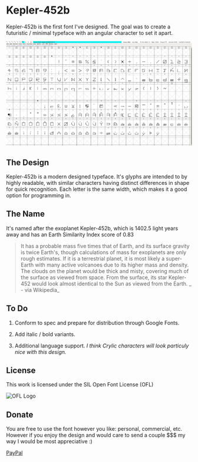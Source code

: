 Kepler-452b
===========

Kepler-452b is the first font I've designed. The goal was to create a futuristic / minimal typeface with an angular character to set it apart.

![Kepler Glyphs](./glyphs-0.jpg)


The Design
----------

Kepler-452b is a modern designed typeface. It's glyphs are intended to by highly readable, with similar characters having distinct differences in 
shape for quick recognition. Each letter is the same width, which makes it a good option for programming in.


The Name
--------

It's named after the exoplanet Kepler-452b, which is 1402.5 light years away and has an Earth Similarity Index score of 0.83

>It has a probable mass five times that of Earth, and its surface gravity is twice Earth's, though calculations of mass for exoplanets are only rough estimates. If it is a terrestrial planet, it is most likely a super-Earth with many active volcanoes due to its higher mass and density. The clouds on the planet would be thick and misty, covering much of the surface as viewed from space. From the surface, its star Kepler-452 would look almost identical to the Sun as viewed from the Earth.
_ - via Wikipedia_


To Do
-----

1. Conform to spec and prepare for distribution through Google Fonts.

2. Add italic / bold variants.

3. Additional language support. *I think Crylic characters will look particuly nice with this design.*


License
-------

This work is licensed under the SIL Open Font License (OFL)

![OFL Logo](https://scripts.sil.org/cms/sites/nrsi/media/OFL_logo_rect_color.png)


Donate
------

You are free to use the font however you like: personal, commercial, etc. However if you enjoy the design and would care to send a couple $$$ my 
way I would be most appreciative :)

[PayPal](https://www.paypal.me/sammurphey)
